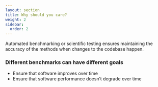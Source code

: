 ```yaml
---
layout: section
title: Why should you care?
weight: 2
sidebar:
  order: 2
---
```

Automated benchmarking or scientific testing ensures maintaining the accuracy of the methods when changes to the codebase happen.

### Different benchmarks can have different goals

* Ensure that software improves over time
* Ensure that software performance doesn’t degrade over time
